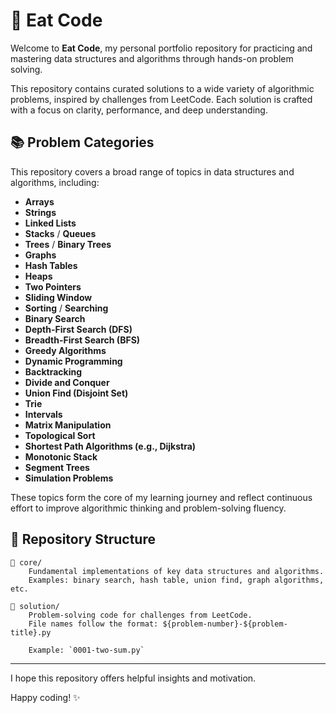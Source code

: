 # 🧠 Eat Code

Welcome to **Eat Code**, my personal portfolio repository for practicing and mastering data structures and algorithms through hands-on problem solving.

This repository contains curated solutions to a wide variety of algorithmic problems, inspired by challenges from LeetCode. Each solution is crafted with a focus on clarity, performance, and deep understanding.

## 📚 Problem Categories

This repository covers a broad range of topics in data structures and algorithms, including:

- **Arrays**
- **Strings**
- **Linked Lists**
- **Stacks** / **Queues**
- **Trees** / **Binary Trees**
- **Graphs**
- **Hash Tables**
- **Heaps**
- **Two Pointers**
- **Sliding Window**
- **Sorting** / **Searching**
- **Binary Search**
- **Depth-First Search (DFS)**
- **Breadth-First Search (BFS)**
- **Greedy Algorithms**
- **Dynamic Programming**
- **Backtracking**
- **Divide and Conquer**
- **Union Find (Disjoint Set)**
- **Trie**
- **Intervals**
- **Matrix Manipulation**
- **Topological Sort**
- **Shortest Path Algorithms (e.g., Dijkstra)**
- **Monotonic Stack**
- **Segment Trees**
- **Simulation Problems**

These topics form the core of my learning journey and reflect continuous effort to improve algorithmic thinking and problem-solving fluency.

## 🧰 Repository Structure

```
📁 core/
    Fundamental implementations of key data structures and algorithms.
    Examples: binary search, hash table, union find, graph algorithms, etc.

📁 solution/
    Problem-solving code for challenges from LeetCode.
    File names follow the format: ${problem-number}-${problem-title}.py
    
    Example: `0001-two-sum.py`
```


---

I hope this repository offers helpful insights and motivation. 

Happy coding! ✨
